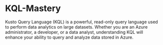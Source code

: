 # KQL-Mastery
Kusto Query Language (KQL) is a powerful, read-only query language used to perform data analytics on large datasets. Whether you are an Azure administrator, a developer, or a data analyst, understanding KQL will enhance your ability to query and analyze data stored in Azure.
